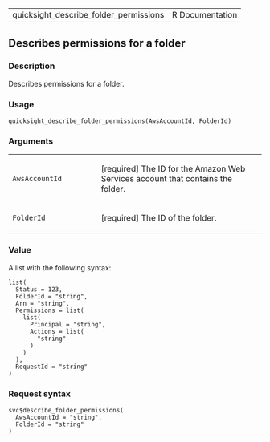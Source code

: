 <table style="width: 100%;">
<tbody>
<tr class="odd">
<td>quicksight_describe_folder_permissions</td>
<td style="text-align: right;">R Documentation</td>
</tr>
</tbody>
</table>

## Describes permissions for a folder

### Description

Describes permissions for a folder.

### Usage

    quicksight_describe_folder_permissions(AwsAccountId, FolderId)

### Arguments

<table>
<colgroup>
<col style="width: 35%" />
<col style="width: 65%" />
</colgroup>
<tbody>
<tr class="odd">
<td><code
id="quicksight_describe_folder_permissions_:_AwsAccountId">AwsAccountId</code></td>
<td><p>[required] The ID for the Amazon Web Services account that
contains the folder.</p></td>
</tr>
<tr class="even">
<td><code
id="quicksight_describe_folder_permissions_:_FolderId">FolderId</code></td>
<td><p>[required] The ID of the folder.</p></td>
</tr>
</tbody>
</table>

### Value

A list with the following syntax:

    list(
      Status = 123,
      FolderId = "string",
      Arn = "string",
      Permissions = list(
        list(
          Principal = "string",
          Actions = list(
            "string"
          )
        )
      ),
      RequestId = "string"
    )

### Request syntax

    svc$describe_folder_permissions(
      AwsAccountId = "string",
      FolderId = "string"
    )

